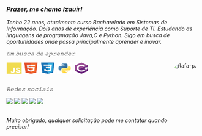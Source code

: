 ### *Prazer, me chamo Izauir!*

_Tenho 22 anos, atualmente curso Bacharelado em Sistemas de Informação. Dois anos de experiência como Suporte de TI._
_Estudando as linguagens de programação Java,C e Python. Sigo em busca de oportunidades onde possa principalmente aprender e inovar._

_𝙴𝚖 𝚋𝚞𝚜𝚌𝚊 𝚍𝚎 𝚊𝚙𝚛𝚎𝚗𝚍𝚎𝚛_
</div>
<div style="display: inline_block">
  <img align="center" alt="Izauir-Js" height="30" width="40" src="https://raw.githubusercontent.com/devicons/devicon/master/icons/javascript/javascript-plain.svg">
  <img align="center" alt="Izauir-HTML" height="30" width="40" src="https://raw.githubusercontent.com/devicons/devicon/master/icons/html5/html5-original.svg">
  <img align="center" alt="Izauir-CSS" height="30" width="40" src="https://raw.githubusercontent.com/devicons/devicon/master/icons/css3/css3-original.svg">
  <img align="center" alt="Izauir-Python" height="30" width="40" src="https://raw.githubusercontent.com/devicons/devicon/master/icons/python/python-original.svg">
  <img align="center" alt="Izauir-Csharp" height="30" width="40" src="https://raw.githubusercontent.com/devicons/devicon/master/icons/csharp/csharp-original.svg">
  <img align="right" alt="Rafa-pic" height="150" style="border-radius:50px;" src="https://media.discordapp.net/attachments/928432409974812772/971761777064964136/Design_sem_nome__1_-removebg-preview.png">
  <br />
  <br />
</div>

_𝚁𝚎𝚍𝚎𝚜 𝚜𝚘𝚌𝚒𝚊𝚒𝚜_
<div>
  <a href="https://www.linkedin.com/in/izauir-guilherme-bernardo-dos-santos-2a75a11a0/" target="_blank"><img src="https://img.shields.io/badge/-LinkedIn-%230077B5?style=for-the-badge&logo=linkedin&logoColor=white" target="_blank"></a>
  <a href = "mailto:izauirguilherme@hotmail.com"><img src="https://img.shields.io/badge/-Email-%23333?style=for-the-badge&logo=gmail&logoColor=white" target="_blank"></a>
  <a href="https://www.twitch.tv/kizutolol" target="_blank"><img src="https://img.shields.io/badge/Twitch-9146FF?style=for-the-badge&logo=twitch&logoColor=white" target="_blank"></a>
  <a href="https://www.instagram.com/izauir/" target="_blank"><img src="https://img.shields.io/badge/-Instagram-%23E4405F?style=for-the-badge&logo=instagram&logoColor=white" target="_blank"></a>
  <a href="https://www.youtube.com/channel/UCzV5T25kpKjBCs03V8RXgHA" target="_blank"><img src="https://img.shields.io/badge/YouTube-FF0000?style=for-the-badge&logo=youtube&logoColor=white" target="_blank"></a>
  <br />
  <br />
</div>

_Muito obrigado, qualquer solicitação pode me contatar quando precisar!_
